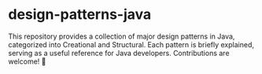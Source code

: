# design-patterns-java
This repository provides a collection of major design patterns in Java, categorized into Creational and Structural. Each pattern is briefly explained, serving as a useful reference for Java developers. Contributions are welcome! 🧩
